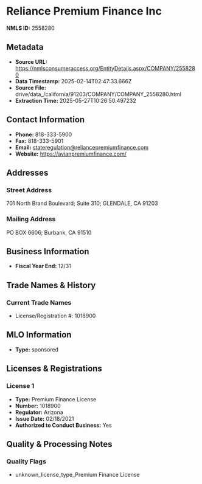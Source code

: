 # Reliance Premium Finance Inc

**NMLS ID:** 2558280

## Metadata
- **Source URL:** https://nmlsconsumeraccess.org/EntityDetails.aspx/COMPANY/2558280
- **Data Timestamp:** 2025-02-14T02:47:33.666Z
- **Source File:** drive/data_/california/91203/COMPANY/COMPANY_2558280.html
- **Extraction Time:** 2025-05-27T10:26:50.497232

## Contact Information
- **Phone:** 818-333-5900
- **Fax:** 818-333-5901
- **Email:** stateregulation@reliancepremiumfinance.com
- **Website:** https://avianpremiumfinance.com/

## Addresses
### Street Address
701 North Brand Boulevard; Suite 310; GLENDALE, CA 91203

### Mailing Address
PO BOX 6606; Burbank, CA 91510

## Business Information
- **Fiscal Year End:** 12/31

## Trade Names & History
### Current Trade Names
- License/Registration #: 1018900

## MLO Information
- **Type:** sponsored

## Licenses & Registrations

### License 1
- **Type:** Premium Finance License
- **Number:** 1018900
- **Regulator:** Arizona
- **Issue Date:** 02/18/2021
- **Authorized to Conduct Business:** Yes

## Quality & Processing Notes
### Quality Flags
- unknown_license_type_Premium Finance License

